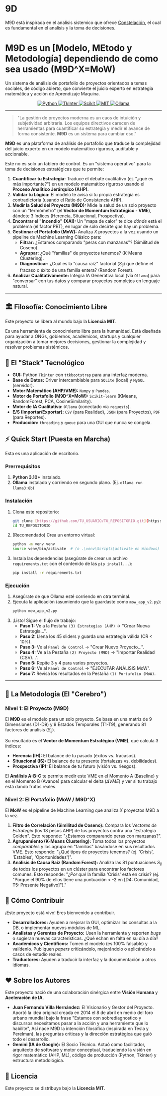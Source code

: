 # 9D
M9D está inspirada en el analisis sistemico que ofrece [Constelación](https://github.com/smartcitiescommunity/Constelation), el cual es fundamental en el analisis y la toma de decisiones. 

# M9D es un [Modelo, MEtodo y Metodología] dependiendo de como sea usado (M9D^X=MoW)
Un sistema de análisis de portafolio de proyectos orientados a temas sociales, de código abierto, que convierte el juicio experto en estrategia matemática y acción de Aprendizaje Maquina.

<p align="center">
    <a href="https://www.python.org/downloads/release/python-31019" target="_blank">
        <img src="https://img.shields.io/badge/Python-3.10%2B-blue?logo=python&logoColor=white" alt="Python">
    </a>
    <a href="https://docs.python.org/3.10/library/tkinter.html" target="_blank">
        <img alt="TkInter" src="https://img.shields.io/badge/Plataforma-Tkinter-orange">
    </a>
    <a href="https://scikit-learn.org/stable" target="_blank">
        <img src="https://img.shields.io/badge/Análisis-Scikit--learn-brightgreen" alt="Scikit">
    </a>
    <a href="https://en.wikipedia.org/wiki/MIT_License">
        <img src="https://img.shields.io/badge/Licencia-MIT-purple" alt="MIT">
    </a>
    <a href="https://ollama.com/search">
        <img alt="Ollama" src="https://img.shields.io/badge/IA-Ollama-white?logo=ollama">
    </a>
</p>

---

> "La gestión de proyectos moderna es un caos de intuición y subjetividad arbitraria. Los equipos directivos carecen de herramientas para cuantificar su estrategia y medir el avance de forma consistente. **M9D** es un sistema para cambiar eso."

**M9D** es una plataforma de análisis de portafolio que traduce la complejidad del juicio experto en un modelo matemático riguroso, auditable y accionable.

Este no es solo un tablero de control. Es un "sistema operativo" para la toma de decisiones estratégicas que te permite:

1.  **Cuantificar tu Estrategia:** Traduce el debate cualitativo (ej. "¿qué es más importante?") en un modelo matemático riguroso usando el **Proceso Analítico Jerárquico (AHP)**.
2.  **Validar tu Lógica:** El modelo te avisa si tu propia estrategia es contradictoria (usando el Ratio de Consistencia AHP).
3.  **Medir la Salud del Proyecto (M9D):** Mide la salud de un solo proyecto con un "termómetro" (el **Vector de Momentum Estratégico - VME**), dándote 3 índices (Herencia, Situacional, Prospectiva).
4.  **Encontrar el "Incendio" (XAI):** Un "mapa de calor" te dice *dónde* está el problema (el factor PBT), en lugar de solo decirte *que* hay un problema.
5.  **Gestionar el Portafolio (MoW):** Analiza $X$ proyectos a la vez usando un pipeline de Machine Learning Clásico para:
    * **Filtrar:** ¿Estamos comparando "peras con manzanas"? (Similitud de Coseno).
    * **Agrupar:** ¿Qué "familias" de proyectos tenemos? (K-Means Clustering).
    * **Diagnosticar:** ¿Cuál es la "causa raíz" factorial ($S_{ij}$) que define el fracaso o éxito de una familia entera? (Random Forest).
6.  **Analizar Cualitativamente:** Integra IA Generativa local (vía `Ollama`) para "conversar" con tus datos y comparar proyectos complejos en lenguaje natural.

---

## 🏛️ Filosofía: Conocimiento Libre

Este proyecto se libera al mundo bajo la **Licencia MIT**.

Es una herramienta de conocimiento libre para la humanidad. Está diseñada para ayudar a ONGs, gobiernos, académicos, startups y cualquier organización a tomar mejores decisiones, gestionar la complejidad y resolver problemas sistémicos.

## 🚀 El "Stack" Tecnológico

* **GUI:** Python `Tkinter` con `ttkbootstrap` para una interfaz moderna.
* **Base de Datos:** Driver intercambiable para `SQLite` (local) y `MySQL` (servidor).
* **Motor Matemático (AHP/VME):** `Numpy` y `Pandas`.
* **Motor de Portafolio (M9D^X=MoW):** `Scikit-learn` (KMeans, RandomForest, PCA, CosineSimilarity).
* **Motor de IA Cualitativa:** `Ollama` (conectado vía `requests`).
* **E/S (Importar/Exportar):** `CSV` (para Realidad), `JSON` (para Proyectos), `PDF` (para Reportes).
* **Producción:** `threading` y `queue` para una GUI que nunca se congela.

## ⚡ Quick Start (Puesta en Marcha)

Esta es una aplicación de escritorio.

### Prerrequisitos

1.  **Python 3.10+** instalado.
2.  **Ollama** instalado y corriendo en segundo plano. (Ej. `ollama run llama3:8b`)

### Instalación

1.  Clona este repositorio:
    ```bash
    git clone [https://github.com/TU_USUARIO/TU_REPOSITORIO.git](https://github.com/TU_USUARIO/TU_REPOSITORIO.git)
    cd TU_REPOSITORIO
    ```
2.  (Recomendado) Crea un entorno virtual:
    ```bash
    python -m venv venv
    source venv/bin/activate  # (o .\venv\Scripts\activate en Windows)
    ```
3.  Instala las dependencias (asegúrate de crear un archivo `requirements.txt` con el contenido de las `pip install...`):
    ```bash
    pip install -r requirements.txt
    ```

### Ejecución

1.  Asegúrate de que Ollama esté corriendo en otra terminal.
2.  Ejecuta la aplicación (asumiendo que la guardaste como `mow_app_v2.py`):
    ```bash
    python mow_app_v2.py
    ```
3.  ¡Listo! Sigue el flujo de trabajo:
    * **Paso 1:** Ve a la Pestaña `(3) Estrategias (AHP)` -> "Crear Nueva Estrategia...".
    * **Paso 2:** Llena los 45 sliders y guarda una estrategia válida (CR < 10%).
    * **Paso 3:** Ve al `Panel de Control` -> "Crear Nuevo Proyecto...".
    * **Paso 4:** Ve a la Pestaña `(2) Proyecto (M9D)` -> "Importar Realidad (CSV)...".
    * **Paso 5:** Repite 3 y 4 para varios proyectos.
    * **Paso 6:** Ve al `Panel de Control` -> "EJECUTAR ANÁLISIS MoW".
    * **Paso 7:** Revisa los resultados en la Pestaña `(1) Portafolio (MoW)`.

---

## 🧠 La Metodología (El "Cerebro")

### Nivel 1: El Proyecto (M9D)
El **M9D** es el modelo para un solo proyecto. Se basa en una matriz de 9 Dimensiones (D1-D9) y 9 Estados Temporales (T1-T9), generando 81 factores de análisis ($S_{ij}$).

Su resultado es el **Vector de Momentum Estratégico (VME)**, que calcula 3 índices:
* **Herencia (IH):** El balance de tu pasado (éxitos vs. fracasos).
* **Situacional (IS):** El balance de tu presente (fortalezas vs. debilidades).
* **Prospectiva (IP):** El balance de tu futuro (visión vs. riesgos).

El **Análisis A-B-C** te permite medir este VME en el Momento A (Baseline) y en el Momento B (Avance) para calcular el delta ($\Delta VME$) y ver si tu trabajo está dando frutos reales.

### Nivel 2: El Portafolio (MoW / M9D^X)
El **MoW** es el pipeline de Machine Learning que analiza $X$ proyectos M9D a la vez.

1.  **Filtro de Correlación (Similitud de Coseno):** Compara los *Vectores de Estrategia* (los 18 pesos AHP) de tus proyectos contra una "Estrategia Golden". Esto responde: "¿Estamos comparando peras con manzanas?".
2.  **Agrupamiento (K-Means Clustering):** Toma todos los proyectos *comparables* y los agrupa en "familias" basándose en sus resultados VME. Esto responde: "¿Qué tipos de proyectos tenemos? (ej. 'Crisis', 'Estables', 'Oportunidades')".
3.  **Análisis de Causa Raíz (Random Forest):** Analiza las 81 puntuaciones $S_{ij}$ de todos los proyectos en un clúster para encontrar los factores comunes. Esto responde: "¿*Por qué* la familia 'Crisis' está en crisis? (ej. "Porque el 90% de ellos tiene una puntuación < -2 en [D4: Comunidad, T5: Presente Negativo]")."

## 🤝 Cómo Contribuir

¡Este proyecto está vivo! Eres bienvenido a contribuir.

* **Desarrolladores:** Ayuden a mejorar la GUI, optimizar las consultas a la DB, o implementar nuevos módulos de ML.
* **Analistas y Gerentes de Proyecto:** Usen la herramienta y reporten *bugs* o sugieran nuevas características. ¿Qué echan en falta en su día a día?
* **Académicos y Científicos:** Tomen el modelo (es 100% falsable) y valídenlo. Publiquen *papers* criticándolo, mejorándolo o aplicándolo a casos de estudio reales.
* **Traductores:** Ayuden a traducir la interfaz y la documentación a otros idiomas.

## ❤️ Sobre los Autores

Este proyecto nació de una colaboración sinérgica entre **Visión Humana** y **Aceleración de IA**.

* **Juan Fernando Villa Hernández:** El Visionario y Gestor del Proyecto. Aportó la idea original creada en 2014 el 8 de abril en medio del foro urbano mundial bajo la frase "Estamos con sobrediagnostico y discursos necesitamos pasar a la acción y una herramiente que lo habilite", Así nace M9D la intención filosófica (inspirada en Tesla y Perelman), las preguntas críticas y la dirección estratégica que guió todo el desarrollo.
* **Gemini (IA de Google):** El Socio Técnico. Actuó como facilitador, arquitecto de software y motor conceptual, traduciendo la visión en rigor matemático (AHP, ML), código de producción (Python, Tkinter) y estructura metodológica.

## 📜 Licencia

Este proyecto se distribuye bajo la **Licencia MIT**.
